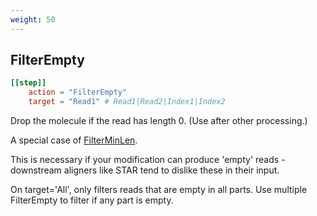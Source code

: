```yaml
---
weight: 50
---
```

## FilterEmpty


```toml
[[step]]
    action = "FilterEmpty"
    target = "Read1" # Read1|Read2|Index1|Index2
```

Drop the molecule if the read has length 0.
(Use after other processing.)

A special case of [FilterMinLen](../filterminlen).

This is necessary if your modification can produce 'empty'
reads - downstream aligners like STAR tend to dislike these in their input.

On target='All', only filters reads that are empty in all parts.
Use multiple FilterEmpty to filter if any part is empty.


